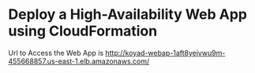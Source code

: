 # Deploy a High-Availability Web App using CloudFormation

Url to Access the Web App is http://koyad-webap-1aft8yejvwu9m-455668857.us-east-1.elb.amazonaws.com/